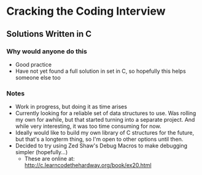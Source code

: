 # Cracking the Coding Interview
## Solutions Written in C

### Why would anyone do this
- Good practice
- Have not yet found a full solution in set in C, so hopefully this helps someone else too

### Notes
- Work in progress, but doing it as time arises
- Currently looking for a reliable set of data structures to use. Was rolling my own for awhile, but that started turning into a separate project. And while very interesting, it was too time consuming for now.
- Ideally would like to build my own library of C structures for the future, but that's a longterm thing, so I'm open to other options until then.
- Decided to try using Zed Shaw's Debug Macros to make debugging simpler (hopefully...)
    * These are online at: http://c.learncodethehardway.org/book/ex20.html
